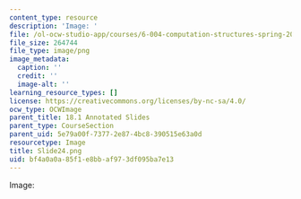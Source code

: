 ```yaml
---
content_type: resource
description: 'Image: '
file: /ol-ocw-studio-app/courses/6-004-computation-structures-spring-2017/bf4a0a0a85f1e8bbaf973df095ba7e13_Slide24.png
file_size: 264744
file_type: image/png
image_metadata:
  caption: ''
  credit: ''
  image-alt: ''
learning_resource_types: []
license: https://creativecommons.org/licenses/by-nc-sa/4.0/
ocw_type: OCWImage
parent_title: 18.1 Annotated Slides
parent_type: CourseSection
parent_uid: 5e79a00f-7377-2e87-4bc8-390515e63a0d
resourcetype: Image
title: Slide24.png
uid: bf4a0a0a-85f1-e8bb-af97-3df095ba7e13
---
```

Image: 